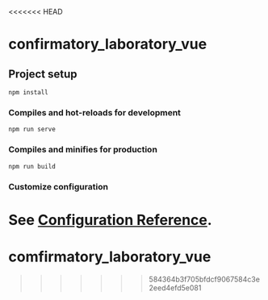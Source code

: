 <<<<<<< HEAD
# confirmatory_laboratory_vue

## Project setup
```
npm install
```

### Compiles and hot-reloads for development
```
npm run serve
```

### Compiles and minifies for production
```
npm run build
```

### Customize configuration
See [Configuration Reference](https://cli.vuejs.org/config/).
=======
# comfirmatory_laboratory_vue
>>>>>>> 584364b3f705bfdcf9067584c3e2eed4efd5e081
